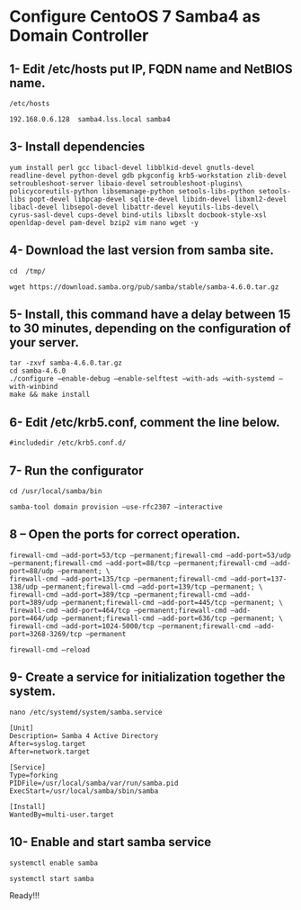 Configure CentoOS 7 Samba4 as Domain Controller
=============

1- Edit /etc/hosts put IP,  FQDN name and NetBIOS name.
--------
    /etc/hosts

    192.168.0.6.128  samba4.lss.local samba4

3- Install dependencies
--------
    yum install perl gcc libacl-devel libblkid-devel gnutls-devel readline-devel python-devel gdb pkgconfig krb5-workstation zlib-devel setroubleshoot-server libaio-devel setroubleshoot-plugins\
    policycoreutils-python libsemanage-python setools-libs-python setools-libs popt-devel libpcap-devel sqlite-devel libidn-devel libxml2-devel libacl-devel libsepol-devel libattr-devel keyutils-libs-devel\
    cyrus-sasl-devel cups-devel bind-utils libxslt docbook-style-xsl openldap-devel pam-devel bzip2 vim nano wget -y

4-  Download the last version from samba site.
--------
    cd  /tmp/

    wget https://download.samba.org/pub/samba/stable/samba-4.6.0.tar.gz

5- Install, this command have a delay between 15 to 30 minutes, depending on the configuration of your server.
--------
    tar -zxvf samba-4.6.0.tar.gz
    cd samba-4.6.0
    ./configure –enable-debug –enable-selftest –with-ads –with-systemd –with-winbind
    make && make install

6- Edit  /etc/krb5.conf,  comment the line below.
--------
    #includedir /etc/krb5.conf.d/

7- Run the configurator
--------
    cd /usr/local/samba/bin

    samba-tool domain provision –use-rfc2307 –interactive

8 –  Open the ports for correct operation.
--------
    firewall-cmd –add-port=53/tcp –permanent;firewall-cmd –add-port=53/udp –permanent;firewall-cmd –add-port=88/tcp –permanent;firewall-cmd –add-port=88/udp –permanent; \
    firewall-cmd –add-port=135/tcp –permanent;firewall-cmd –add-port=137-138/udp –permanent;firewall-cmd –add-port=139/tcp –permanent; \
    firewall-cmd –add-port=389/tcp –permanent;firewall-cmd –add-port=389/udp –permanent;firewall-cmd –add-port=445/tcp –permanent; \
    firewall-cmd –add-port=464/tcp –permanent;firewall-cmd –add-port=464/udp –permanent;firewall-cmd –add-port=636/tcp –permanent; \
    firewall-cmd –add-port=1024-5000/tcp –permanent;firewall-cmd –add-port=3268-3269/tcp –permanent

    firewall-cmd –reload

9- Create a service for initialization together the system.
--------
    nano /etc/systemd/system/samba.service

    [Unit]
    Description= Samba 4 Active Directory
    After=syslog.target
    After=network.target

    [Service]
    Type=forking
    PIDFile=/usr/local/samba/var/run/samba.pid
    ExecStart=/usr/local/samba/sbin/samba

    [Install]
    WantedBy=multi-user.target

10- Enable and start samba service
--------
    systemctl enable samba

    systemctl start samba

Ready!!!
